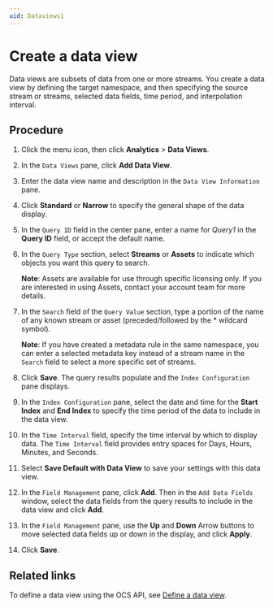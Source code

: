 ```yaml
---
uid: Dataviews1
---
```


# Create a data view

Data views are subsets of data from one or more streams. You create a data view by defining the target namespace, and then specifying the source stream or streams, selected data fields, time period, and interpolation interval. 

## Procedure

1. Click the menu icon, then click **Analytics** > **Data Views**.
2. In the `Data Views` pane, click **Add Data View**.
3. Enter the data view name and description in the `Data View Information` pane.
4. Click **Standard** or **Narrow** to specify the general shape of the data display.
5. In the `Query ID` field in the center pane, enter a name for *Query1* in the **Query ID** field, or accept the default name. 
6. In the `Query Type` section, select **Streams** or **Assets** to indicate which objects you want this query to search.

   **Note**: Assets are available for use through specific licensing only. If you are interested in using Assets, contact your account team for more details. 
   
6. In the `Search` field of the `Query Value` section, type a portion of the name of any known stream or asset (preceded/followed by the * wildcard symbol). 

   **Note**: If you have created a metadata rule in the same namespace, you can enter a selected metadata key instead of a stream name in the `Search` field to select a more specific set of streams.
   
7. Click **Save**. The query results populate and the `Index Configuration` pane displays.
8. In the `Index Configuration` pane, select the date and time for the **Start Index** and **End Index** to specify the time period of the data to include in the data view.
9. In the `Time Interval` field, specify the time interval by which to display data. The `Time Interval` field provides entry spaces for Days, Hours, Minutes, and Seconds.
10. Select **Save Default with Data View** to save your settings with this data view.
11. In the `Field Management` pane, click **Add**. Then in the `Add Data Fields` window, select the data fields from the query results to include in the data view and click **Add**.
12. In the `Field Management` pane, use the **Up** and **Down** Arrow buttons to move selected data fields up or down in the display, and click **Apply**.
13. Click **Save**.

## Related links

To define a data view using the OCS API, see [Define a data view](xref:DataViewsQuickStartDefine).





